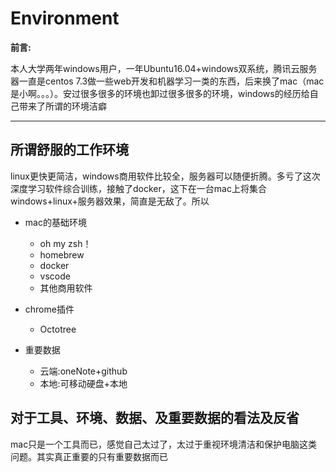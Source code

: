 # Environment

__前言:__

本人大学两年windows用户，一年Ubuntu16.04+windows双系统，腾讯云服务器一直是centos 7.3做一些web开发和机器学习一类的东西，后来换了mac（mac是小啊。。。）。安过很多很多的环境也卸过很多很多的环境，windows的经历给自己带来了所谓的环境洁癖

------------------

## 所谓舒服的工作环境

linux更快更简洁，windows商用软件比较全，服务器可以随便折腾。多亏了这次深度学习软件综合训练，接触了docker，这下在一台mac上将集合windows+linux+服务器效果，简直是无敌了。所以

* mac的基础环境
    * oh my zsh！
    * homebrew
    * docker
    * vscode
    * 其他商用软件

* chrome插件
    * Octotree

* 重要数据
    * 云端:oneNote+github
    * 本地:可移动硬盘+本地


## 对于工具、环境、数据、及重要数据的看法及反省

mac只是一个工具而已，感觉自己太过了，太过于重视环境清洁和保护电脑这类问题。其实真正重要的只有重要数据而已

